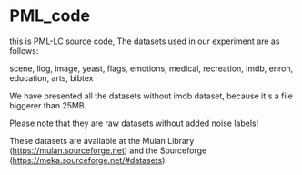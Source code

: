# PML_code

this is PML-LC source code, The datasets used in our experiment are as follows:

scene, llog, image, yeast, flags, emotions, medical, recreation, imdb, enron, education, arts, bibtex

We have presented all the datasets without imdb dataset, because it's a file biggerer than 25MB. 

Please note that they are raw datasets without added noise labels!

These datasets are available at the Mulan Library (https://mulan.sourceforge.net) and the Sourceforge (https://meka.sourceforge.net/#datasets).
